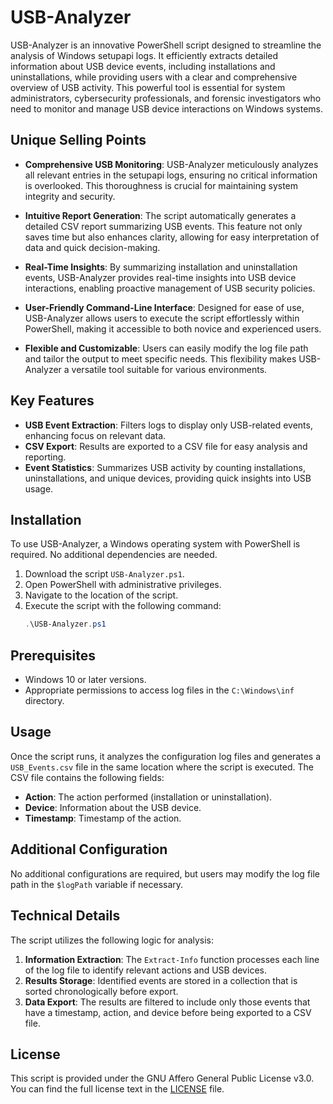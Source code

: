 # USB-Analyzer

USB-Analyzer is an innovative PowerShell script designed to streamline the analysis of Windows setupapi logs. It efficiently extracts detailed information about USB device events, including installations and uninstallations, while providing users with a clear and comprehensive overview of USB activity. This powerful tool is essential for system administrators, cybersecurity professionals, and forensic investigators who need to monitor and manage USB device interactions on Windows systems.

## Unique Selling Points

- **Comprehensive USB Monitoring**: USB-Analyzer meticulously analyzes all relevant entries in the setupapi logs, ensuring no critical information is overlooked. This thoroughness is crucial for maintaining system integrity and security.

- **Intuitive Report Generation**: The script automatically generates a detailed CSV report summarizing USB events. This feature not only saves time but also enhances clarity, allowing for easy interpretation of data and quick decision-making.

- **Real-Time Insights**: By summarizing installation and uninstallation events, USB-Analyzer provides real-time insights into USB device interactions, enabling proactive management of USB security policies.

- **User-Friendly Command-Line Interface**: Designed for ease of use, USB-Analyzer allows users to execute the script effortlessly within PowerShell, making it accessible to both novice and experienced users.

- **Flexible and Customizable**: Users can easily modify the log file path and tailor the output to meet specific needs. This flexibility makes USB-Analyzer a versatile tool suitable for various environments.

## Key Features

- **USB Event Extraction**: Filters logs to display only USB-related events, enhancing focus on relevant data.
- **CSV Export**: Results are exported to a CSV file for easy analysis and reporting.
- **Event Statistics**: Summarizes USB activity by counting installations, uninstallations, and unique devices, providing quick insights into USB usage.

## Installation

To use USB-Analyzer, a Windows operating system with PowerShell is required. No additional dependencies are needed.

1. Download the script `USB-Analyzer.ps1`.
2. Open PowerShell with administrative privileges.
3. Navigate to the location of the script.
4. Execute the script with the following command:
   ```powershell
   .\USB-Analyzer.ps1
   ```

## Prerequisites

- Windows 10 or later versions.
- Appropriate permissions to access log files in the `C:\Windows\inf` directory.

## Usage

Once the script runs, it analyzes the configuration log files and generates a `USB_Events.csv` file in the same location where the script is executed. The CSV file contains the following fields:

- **Action**: The action performed (installation or uninstallation).
- **Device**: Information about the USB device.
- **Timestamp**: Timestamp of the action.

## Additional Configuration

No additional configurations are required, but users may modify the log file path in the `$logPath` variable if necessary.

## Technical Details

The script utilizes the following logic for analysis:

1. **Information Extraction**: The `Extract-Info` function processes each line of the log file to identify relevant actions and USB devices.
2. **Results Storage**: Identified events are stored in a collection that is sorted chronologically before export.
3. **Data Export**: The results are filtered to include only those events that have a timestamp, action, and device before being exported to a CSV file.

## License

This script is provided under the GNU Affero General Public License v3.0. You can find the full license text in the [LICENSE](LICENSE) file.
